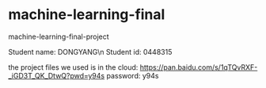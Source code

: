 # machine-learning-final
machine-learning-final-project

Student name: DONGYANG\n
Student id: 0448315

the project files we used is in the cloud: https://pan.baidu.com/s/1qTQvRXF-_iGD3T_QK_DtwQ?pwd=y94s  password: y94s
